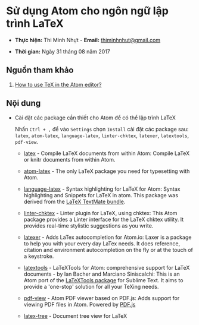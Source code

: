 # Sử dụng Atom cho ngôn ngữ lập trình LaTeX

* **Thực hiện:** Thi Minh Nhựt - **Email:** thiminhnhut@gmail.com

* **Thời gian:** Ngày 31 tháng 08 năm 2017

## Nguồn tham khảo

1. [How to use TeX in the Atom editor?](https://tex.stackexchange.com/questions/317334/how-to-use-tex-in-the-atom-editor)

## Nội dung

* Cài đặt các package cần thiết cho Atom để có thể lập trình LaTeX

    Nhấn `Ctrl + ,` để vào `Settings` chọn `Install` cài đặt các package sau: `latex`, `atom-latex`, `language-latex`, `linter-chktex`, `latexer`, `latextools`, `pdf-view`.

    + [latex](https://atom.io/packages/latex) - Compile LaTeX documents from within Atom: Compile LaTeX or knitr documents from within Atom.

    + [atom-latex](https://atom.io/packages/atom-latex) - The only LaTeX package you need for typesetting with Atom.

    + [language-latex](https://atom.io/packages/language-latex) - Syntax highlighting for LaTeX for Atom: Syntax highlighting and Snippets for LaTeX in atom. This package was derived from the [LaTeX TextMate bundle](https://github.com/textmate/latex.tmbundle).

    + [linter-chktex](https://atom.io/packages/linter-chktex) - Linter plugin for LaTeX, using chktex: This Atom package provides a Linter interface for the LaTeX chktex utility. It provides real-time stylistic suggestions as you write.

    + [latexer](https://atom.io/packages/latexer) - Adds LaTex autocompletion for Atom.io: Laxer is a package to help you with your every day LaTex needs. It does reference, citation and environment autocompletion on the fly or at the touch of a keystroke.

    + [latextools](https://atom.io/packages/latextools) - LaTeXTools for Atom: comprehensive support for LaTeX documents - by Ian Bacher and Marciano Siniscalchi: This is an Atom port of the [LaTeXTools package](http://github.com/SublimeText/LaTeXTools) for Sublime Text. It aims to provide a 'one-stop' solution for all your TeXing needs.

    + [pdf-view](https://atom.io/packages/pdf-view) - Atom PDF viewer based on PDF.js: Adds support for viewing PDF files in Atom. Powered by [PDF.js](https://github.com/mozilla/pdf.js)

    + [latex-tree](https://atom.io/packages/latex-tree) - Document tree view for LaTeX
